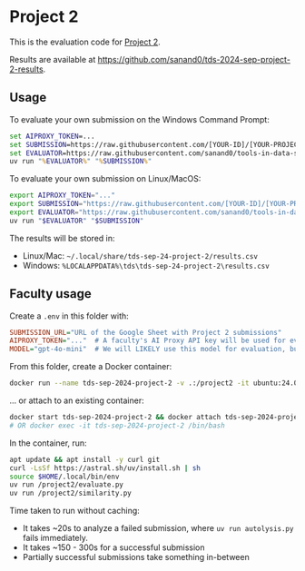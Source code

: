 # Project 2

This is the evaluation code for [Project 2](../project-2-automated-analysis.md).

Results are available at <https://github.com/sanand0/tds-2024-sep-project-2-results>.

## Usage

To evaluate your own submission on the Windows Command Prompt:

```bat
set AIPROXY_TOKEN=...
set SUBMISSION=https://raw.githubusercontent.com/[YOUR-ID]/[YOUR-PROJECT]/main/autolysis.py
set EVALUATOR=https://raw.githubusercontent.com/sanand0/tools-in-data-science-public/tds-2024-t3/project2/evaluate.py
uv run "%EVALUATOR%" "%SUBMISSION%"
```

To evaluate your own submission on Linux/MacOS:

```bash
export AIPROXY_TOKEN="..."
export SUBMISSION="https://raw.githubusercontent.com/[YOUR-ID]/[YOUR-PROJECT]/main/autolysis.py"
export EVALUATOR="https://raw.githubusercontent.com/sanand0/tools-in-data-science-public/tds-2024-t3/project2/evaluate.py"
uv run "$EVALUATOR" "$SUBMISSION"
```

The results will be stored in:

- Linux/Mac: `~/.local/share/tds-sep-24-project-2/results.csv`
- Windows: `%LOCALAPPDATA%\tds\tds-sep-24-project-2\results.csv`

## Faculty usage

Create a `.env` in this folder with:

```ini
SUBMISSION_URL="URL of the Google Sheet with Project 2 submissions"
AIPROXY_TOKEN="..."  # A faculty's AI Proxy API key will be used for evaluation
MODEL="gpt-4o-mini"  # We will LIKELY use this model for evaluation, but that's not guaranteed
```

From this folder, create a Docker container:

```bash
docker run --name tds-sep-2024-project-2 -v .:/project2 -it ubuntu:24.04
```

... or attach to an existing container:

```bash
docker start tds-sep-2024-project-2 && docker attach tds-sep-2024-project-2
# OR docker exec -it tds-sep-2024-project-2 /bin/bash
```

In the container, run:

```bash
apt update && apt install -y curl git
curl -LsSf https://astral.sh/uv/install.sh | sh
source $HOME/.local/bin/env
uv run /project2/evaluate.py
uv run /project2/similarity.py
```

Time taken to run without caching:

- It takes ~20s to analyze a failed submission, where `uv run autolysis.py` fails immediately.
- It takes ~150 - 300s for a successful submission
- Partially successful submissions take something in-between
